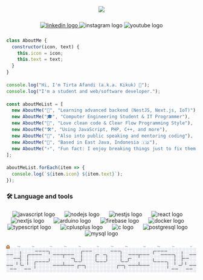 <div align="center">
  <img height="150" src="https://media3.giphy.com/media/v1.Y2lkPTc5MGI3NjExM3dtdm55N243ZzBhY3B4ZDl4bjdmN2N0ZW16NHdrYmxlNW5zN2pmcCZlcD12MV9pbnRlcm5hbF9naWZfYnlfaWQmY3Q9Zw/78XCFBGOlS6keY1Bil/giphy.gif"  />
</div>

###

<div align="center">
  <a href="https://www.linkedin.com/in/tirta-afandi" target="_blank">
    <img src="https://img.shields.io/static/v1?message=LinkedIn&logo=linkedin&label=&color=0077B5&logoColor=white&labelColor=&style=for-the-badge" height="19" alt="linkedin logo"  />
  </a>
  <img src="https://img.shields.io/static/v1?message=Instagram&logo=instagram&label=&color=E4405F&logoColor=white&labelColor=&style=for-the-badge" height="19" alt="instagram logo"  />
  <img src="https://img.shields.io/static/v1?message=Youtube&logo=youtube&label=&color=FF0000&logoColor=white&labelColor=&style=for-the-badge" height="19" alt="youtube logo"  />
</div>

###
```js
class AboutMe {
  constructor(icon, text) {
    this.icon = icon;
    this.text = text;
  }
}

console.log("Hi, I'm Tirta Afandi (a.k.a. Kikuk) 👋");
console.log("I'm a student and web/software developer.");

const aboutMeList = [
  new AboutMe("🌱", "Learning advanced backend (NestJS, Next.js, IoT)"),
  new AboutMe("🎓", "Computer Engineering Student & IT Programmer"),
  new AboutMe("🧠", "Love clean code & Clear Flow Programming Style"),
  new AboutMe("🛠️", "Using JavaScript, PHP, C++, and more"),
  new AboutMe("🎤", "Also into public speaking and mentoring coding"),
  new AboutMe("📍", "Based in East Java, Indonesia 🇮🇩"),
  new AboutMe("⚡", "Fun fact: I enjoy breaking things just to fix them better"),
];

aboutMeList.forEach(item => {
  console.log(`${item.icon} ${item.text}`);
});

```
###

<h3 align="left">🛠 Language and tools</h3>

###

<div align="center">
  <img src="https://cdn.jsdelivr.net/gh/devicons/devicon/icons/javascript/javascript-original.svg" height="31" alt="javascript logo"  />
  <img width="17" />
  <img src="https://cdn.jsdelivr.net/gh/devicons/devicon/icons/nodejs/nodejs-original.svg" height="31" alt="nodejs logo"  />
  <img width="17" />
  <img src="https://cdn.jsdelivr.net/gh/devicons/devicon/icons/nestjs/nestjs-original.svg" height="31" alt="nestjs logo"  />
  <img width="17" />
  <img src="https://cdn.jsdelivr.net/gh/devicons/devicon/icons/react/react-original.svg" height="31" alt="react logo"  />
  <img width="17" />
  <img src="https://cdn.jsdelivr.net/gh/devicons/devicon/icons/nextjs/nextjs-original.svg" height="31" alt="nextjs logo"  />
  <img width="17" />
  <img src="https://cdn.jsdelivr.net/gh/devicons/devicon/icons/arduino/arduino-original.svg" height="31" alt="arduino logo"  />
  <img width="17" />
  <img src="https://cdn.jsdelivr.net/gh/devicons/devicon/icons/firebase/firebase-plain-wordmark.svg" height="31" alt="firebase logo"  />
  <img width="17" />
  <img src="https://cdn.jsdelivr.net/gh/devicons/devicon/icons/docker/docker-plain-wordmark.svg" height="31" alt="docker logo"  />
  <img width="17" />
  <img src="https://cdn.jsdelivr.net/gh/devicons/devicon/icons/typescript/typescript-original.svg" height="31" alt="typescript logo"  />
  <img width="17" />
  <img src="https://cdn.jsdelivr.net/gh/devicons/devicon/icons/cplusplus/cplusplus-original.svg" height="31" alt="cplusplus logo"  />
  <img width="17" />
  <img src="https://cdn.jsdelivr.net/gh/devicons/devicon/icons/c/c-original.svg" height="31" alt="c logo"  />
  <img width="17" />
  <img src="https://cdn.jsdelivr.net/gh/devicons/devicon/icons/postgresql/postgresql-original.svg" height="31" alt="postgresql logo"  />
  <img width="17" />
  <img src="https://cdn.jsdelivr.net/gh/devicons/devicon/icons/mysql/mysql-original.svg" height="31" alt="mysql logo"  />
</div>

###

<picture>
  <source media="(prefers-color-scheme: dark)" srcset="https://raw.githubusercontent.com/kikukafandi/kikukafandi/output/pacman-contribution-graph-dark.svg">
  <source media="(prefers-color-scheme: light)" srcset="https://raw.githubusercontent.com/kikukafandi/kikukafandi/output/pacman-contribution-graph.svg">
  <img alt="pacman contribution graph" src="https://raw.githubusercontent.com/kikukafandi/kikukafandi/output/pacman-contribution-graph.svg">
</picture>

###